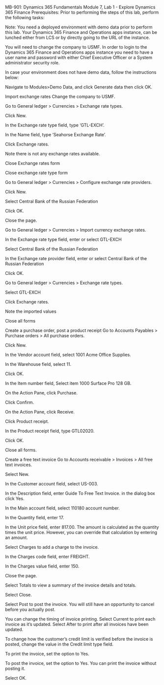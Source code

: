 MB-901: Dynamics 365 Fundamentals
Module 7, Lab 1 - Explore Dynamics 365 Finance
Prerequisites: Prior to performing the steps of this lab, perform the following tasks: 

Note: You need a deployed environment with demo data prior to perform this lab. Your Dynamics 365 Finance and Operations apps instance, can be lunched either from LCS or by directly going to the URL of the instance.

You will need to change the company to USMF. In order to login to the Dynamics 365 Finance and Operations apps instance you need to have a user name and password with either Chief Executive Officer or a System administrator security role.

In case your environment does not have demo data, follow the instructions below:

Navigate to Modules>Demo Data, and click Generate data then click OK.

Import exchange rates
Change the company to USMF.

Go to General ledger > Currencies > Exchange rate types.

Click New.

In the Exchange rate type field, type ‘GTL-EXCH’.

In the Name field, type ‘Seahorse Exchange Rate’.

Click Exchange rates.

Note there is not any exchange rates available.

Close Exchange rates form

Close exchange rate type form

Go to General ledger > Currencies > Configure exchange rate providers.

Click New.

Select Central Bank of the Russian Federation

Click OK.

Close the page.

Go to General ledger > Currencies > Import currency exchange rates.

In the Exchange rate type field, enter or select GTL-EXCH

Select Central Bank of the Russian Federation

In the Exchange rate provider field, enter or select Central Bank of the Russian Federation

Click OK.

Go to General ledger > Currencies > Exchange rate types.

Select GTL-EXCH

Click Exchange rates.

Note the imported values

Close all forms

Create a purchase order, post a product receipt
Go to Accounts Payables > Purchase orders > All purchase orders.

Click New.

In the Vendor account field, select 1001 Acme Office Supplies.

In the Warehouse field, select 11.

Click OK.

In the Item number field, Select item 1000 Surface Pro 128 GB.

On the Action Pane, click Purchase.

Click Confirm.

On the Action Pane, click Receive.

Click Product receipt.

In the Product receipt field, type GTL02020.

Click OK.

Close all forms.

Create a free text invoice
Go to Accounts receivable > Invoices > All free text invoices.

Select New.

In the Customer account field, select US-003.

In the Description field, enter Guide To Free Text Invoice. in the dialog box click Yes.

In the Main account field, select 110180 account number.

In the Quantity field, enter 17.

In the Unit price field, enter 817.00. The amount is calculated as the quantity times the unit price. However, you can override that calculation by entering an amount.

Select Charges to add a charge to the invoice.

In the Charges code field, enter FREIGHT.

In the Charges value field, enter 150.

Close the page.

Select Totals to view a summary of the invoice details and totals.

Select Close.

Select Post to post the invoice. You will still have an opportunity to cancel before you actually post.

You can change the timing of invoice printing. Select Current to print each invoice as it’s updated. Select After to print after all invoices have been updated.

To change how the customer’s credit limit is verified before the invoice is posted, change the value in the Credit limit type field.

To print the invoice, set the option to Yes.

To post the invoice, set the option to Yes. You can print the invoice without posting it.

Select OK.